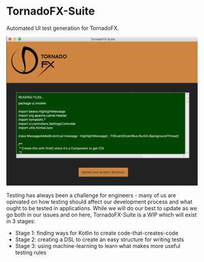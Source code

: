 # TornadoFX-Suite
Automated UI test generation for TornadoFX.

![alttext](https://github.com/ahinchman1/TornadoFX-Suite/blob/master/tornadofx-suite.png)

Testing has always been a challenge for engineers - many of us are opiniated on how testing should affect our development process and what ought to be tested in applications. While we will do our best to update as we go both in our issues and on here, TornadoFX-Suite is a WIP which will exist in 3 stages:

* Stage 1: finding ways for Kotlin to create code-that-creates-code
* Stage 2: creating a DSL to create an easy structure for writing tests
* Stage 3: using machine-learning to learn what makes more useful testing rules

